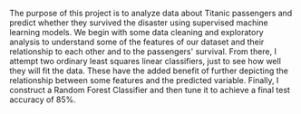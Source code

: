 The purpose of this project is to analyze data about Titanic passengers and predict whether they survived the disaster using supervised machine learning models. 
We begin with some data cleaning and exploratory analysis to understand some of the features of our dataset and their relationship to each other and to the passengers' survival. From there, I attempt two ordinary least squares linear classifiers, just to see how well they will fit the data. These have the added benefit of further depicting the relationship between some features and the predicted variable. Finally, I construct a Random Forest Classifier and then tune it to achieve a final test accuracy of 85%.
